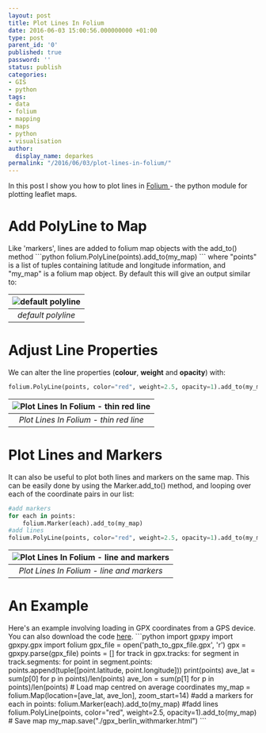 ```yaml
---
layout: post
title: Plot Lines In Folium
date: 2016-06-03 15:00:56.000000000 +01:00
type: post
parent_id: '0'
published: true
password: ''
status: publish
categories:
- GIS
- python
tags:
- data
- folium
- mapping
- maps
- python
- visualisation
author:
  display_name: deparkes
permalink: "/2016/06/03/plot-lines-in-folium/"
---
```

In this post I show you how to plot lines in <a href="http://wp.me/p4DE9r-FU">F</a><a href="http://wp.me/p4DE9r-FU">olium </a>- the python module for plotting leaflet maps.
<h1>Add PolyLine to Map</h1>
Like 'markers', lines are added to folium map objects with the add_to() method
```python
folium.PolyLine(points).add_to(my_map)
```
where "points" is a list of tuples containing latitude and longitude information, and "my_map" is a folium map object.
By default this will give an output similar to:

| ![default polyline]({{site.baseurl}}/assets/2016/06/default_polyline.png) |
|:--:|
| *default polyline* |

<h1>Adjust Line Properties</h1>
We can alter the line properties (<strong>colour</strong>, <strong>weight</strong> and <strong>opacity</strong>) with:

```python
folium.PolyLine(points, color="red", weight=2.5, opacity=1).add_to(my_map)
```

| ![Plot Lines In Folium - thin red line]({{site.baseurl}}/assets/2016/06/red_polyline.png) |
|:--:|
| *Plot Lines In Folium - thin red line* |

<h1>Plot Lines and Markers</h1>
It can also be useful to plot both lines and markers on the same map. This can be easily done by using the Marker.add_to() method, and looping over each of the coordinate pairs in our list:

```python
#add markers
for each in points:
    folium.Marker(each).add_to(my_map)
#add lines
folium.PolyLine(points, color="red", weight=2.5, opacity=1).add_to(my_map)
```

| ![Plot Lines In Folium - line and markers]({{site.baseurl}}/assets/2016/06/red_with_marker_polyline.png) |
|:--:|
| *Plot Lines In Folium - line and markers* |

<h1>An Example</h1>
Here's an example involving loading in GPX coordinates from a GPS device. You can also download the code <a href="https://gist.github.com/deparkes/9a0b45c69beb9a614f54d13bc7c551b5">here</a>.
```python
import gpxpy
import gpxpy.gpx
import folium
gpx_file = open('path_to_gpx_file.gpx', 'r')
gpx = gpxpy.parse(gpx_file)
points = []
for track in gpx.tracks:
    for segment in track.segments:
        for point in segment.points:
            points.append(tuple([point.latitude, point.longitude]))
print(points)
ave_lat = sum(p[0] for p in points)/len(points)
ave_lon = sum(p[1] for p in points)/len(points)
# Load map centred on average coordinates
my_map = folium.Map(location=[ave_lat, ave_lon], zoom_start=14)
#add a markers
for each in points:
    folium.Marker(each).add_to(my_map)
#fadd lines
folium.PolyLine(points, color="red", weight=2.5, opacity=1).add_to(my_map)
# Save map
my_map.save("./gpx_berlin_withmarker.html")
```
